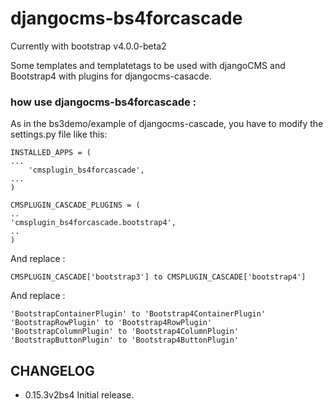 # djangocms-bs4forcascade     

Currently with bootstrap v4.0.0-beta2

Some templates and templatetags to be used with djangoCMS and Bootstrap4 with plugins for djangocms-casacde.

### how use djangocms-bs4forcascade :
As in the bs3demo/example of djangocms-cascade, you have to modify the settings.py file like this:

```
INSTALLED_APPS = (
...
    'cmsplugin_bs4forcascade',
...
)
```

```
CMSPLUGIN_CASCADE_PLUGINS = (
..
'cmsplugin_bs4forcascade.bootstrap4',
..
)
```



And replace :
```
CMSPLUGIN_CASCADE['bootstrap3'] to CMSPLUGIN_CASCADE['bootstrap4']
```

And replace :

```
'BootstrapContainerPlugin' to 'Bootstrap4ContainerPlugin'
'BootstrapRowPlugin' to 'Bootstrap4RowPlugin'
'BootstrapColumnPlugin' to 'Bootstrap4ColumnPlugin'
'BootstrapButtonPlugin' to 'Bootstrap4ButtonPlugin'

```

## CHANGELOG

- 0.15.3v2bs4 Initial release.
